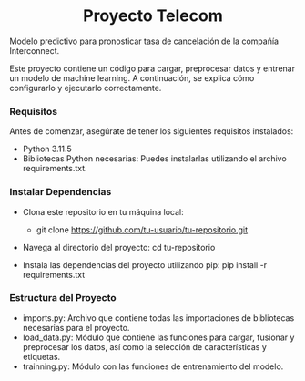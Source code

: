 <h1 align="center">Proyecto Telecom</h1>

Modelo predictivo para pronosticar tasa de cancelación de la compañía Interconnect.

Este proyecto contiene un código para cargar, preprocesar datos y entrenar un modelo de machine learning. A continuación, se explica cómo configurarlo y ejecutarlo correctamente.

<h3 align="left">Requisitos</h3>
Antes de comenzar, asegúrate de tener los siguientes requisitos instalados:

 - Python 3.11.5
 - Bibliotecas Python necesarias: Puedes instalarlas utilizando el archivo requirements.txt.

<h3 align="left">Instalar Dependencias</h3>

 - Clona este repositorio en tu máquina local:
    - git clone https://github.com/tu-usuario/tu-repositorio.git

 - Navega al directorio del proyecto:
        cd tu-repositorio
 - Instala las dependencias del proyecto utilizando pip:
    pip install -r requirements.txt

<h3 align="left">Estructura del Proyecto</h3>
    
 - imports.py: Archivo que contiene todas las importaciones de bibliotecas necesarias para el proyecto.
 - load_data.py: Módulo que contiene las funciones para cargar, fusionar y preprocesar los datos, así como la selección de características y etiquetas.
 - trainning.py: Módulo con las funciones de entrenamiento del modelo.